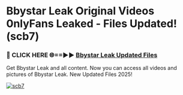# Bbystar Leak Original Videos 0nlyFans Leaked - Files Updated! (scb7)

<h3>🔴 CLICK HERE 🌐==►► <a href="https://tinyurl.com/4seja8ks" rel="nofollow">Bbystar Leak Updated Files</a></h3>

Get Bbystar Leak and all content. Now you can access all videos and pictures of Bbystar Leak. New Updated Files 2025!

[![scb7](https://i.imgur.com/EWjZXRe.gif)](https://tinyurl.com/4seja8ks)
